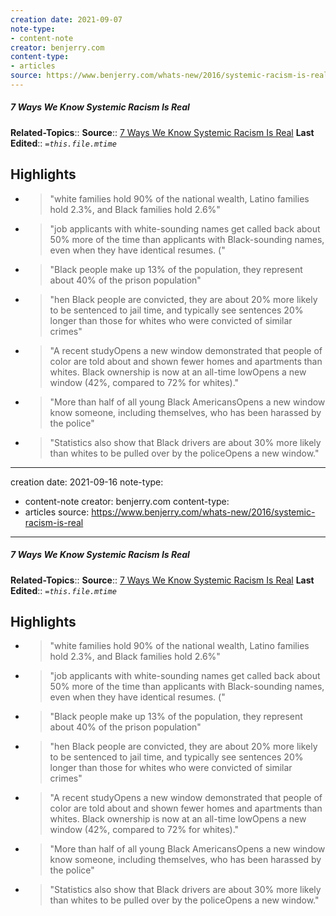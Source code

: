 ```yaml
---
creation date: 2021-09-07
note-type:
- content-note
creator: benjerry.com
content-type: 
- articles
source: https://www.benjerry.com/whats-new/2016/systemic-racism-is-real
---
```

##### 7 Ways We Know Systemic Racism Is Real
**Related-Topics**:: 
**Source**:: [7 Ways We Know Systemic Racism Is Real](https://www.benjerry.com/whats-new/2016/systemic-racism-is-real)
**Last Edited**:: *`=this.file.mtime`*

## Highlights
- > "white families hold 90% of the national wealth, Latino families hold 2.3%, and Black families hold 2.6%" 
- > "job applicants with white-sounding names get called back about 50% more of the time than applicants with Black-sounding names, even when they have identical resumes. (" 
- > "Black people make up 13% of the population, they represent about 40% of the prison population" 
- > "hen Black people are convicted, they are about 20% more likely to be sentenced to jail time, and typically see sentences 20% longer than those for whites who were convicted of similar crimes" 
- > "A recent studyOpens a new window demonstrated that people of color are told about and shown fewer homes and apartments than whites. Black ownership is now at an all-time lowOpens a new window (42%, compared to 72% for whites)." 
- > "More than half of all young Black AmericansOpens a new window know someone, including themselves, who has been harassed by the police" 
- > "Statistics also show that Black drivers are about 30% more likely than whites to be pulled over by the policeOpens a new window." 
---
creation date: 2021-09-16
note-type:
- content-note
creator: benjerry.com
content-type: 
- articles
source: https://www.benjerry.com/whats-new/2016/systemic-racism-is-real
---
##### 7 Ways We Know Systemic Racism Is Real
**Related-Topics**:: 
**Source**:: [7 Ways We Know Systemic Racism Is Real](https://www.benjerry.com/whats-new/2016/systemic-racism-is-real)
**Last Edited**:: *`=this.file.mtime`*

## Highlights
- > "white families hold 90% of the national wealth, Latino families hold 2.3%, and Black families hold 2.6%" 
- > "job applicants with white-sounding names get called back about 50% more of the time than applicants with Black-sounding names, even when they have identical resumes. (" 
- > "Black people make up 13% of the population, they represent about 40% of the prison population" 
- > "hen Black people are convicted, they are about 20% more likely to be sentenced to jail time, and typically see sentences 20% longer than those for whites who were convicted of similar crimes" 
- > "A recent studyOpens a new window demonstrated that people of color are told about and shown fewer homes and apartments than whites. Black ownership is now at an all-time lowOpens a new window (42%, compared to 72% for whites)." 
- > "More than half of all young Black AmericansOpens a new window know someone, including themselves, who has been harassed by the police" 
- > "Statistics also show that Black drivers are about 30% more likely than whites to be pulled over by the policeOpens a new window." 

